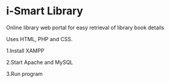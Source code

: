 # i-Smart Library
Online library web portal for easy retrieval of library book details



Uses HTML, PHP and CSS.


1.Install XAMPP


2.Start Apache and MySQL

3.Run program

